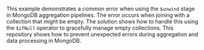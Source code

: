 This example demonstrates a common error when using the `$unwind` stage in MongoDB aggregation pipelines. The error occurs when joining with a collection that might be empty.  The solution shows how to handle this using the `$ifNull` operator to gracefully manage empty collections. This repository shows how to prevent unexpected errors during aggregation and data processing in MongoDB.